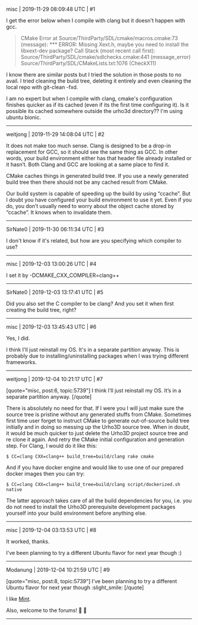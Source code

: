 misc | 2019-11-29 08:09:48 UTC | #1

I get the error below when I compile with clang but it doesn't happen with gcc.

> CMake Error at Source/ThirdParty/SDL/cmake/macros.cmake:73 (message):
>   *** ERROR: Missing Xext.h, maybe you need to install the libxext-dev
>   package?
> Call Stack (most recent call first):
>   Source/ThirdParty/SDL/cmake/sdlchecks.cmake:441 (message_error)
>   Source/ThirdParty/SDL/CMakeLists.txt:1076 (CheckX11)

I know there are similar posts but I tried the solution in those posts to no avail.
I tried cleaning the build tree, deleting it entirely and even cleaning the local repo with git-clean -fxd.

I am no expert but when I compile with clang, cmake's configuration finishes quicker as if its cached (even if its the first time configuring it). Is it possible its cached somewhere outside the urho3d directory?? I'm using ubuntu bionic.

-------------------------

weitjong | 2019-11-29 14:08:04 UTC | #2

It does not make too much sense. Clang is designed to be a drop-in replacement for GCC, so it should see the same thing as GCC. In other words, your build environment either has that header file already installed or it hasn’t. Both Clang and GCC are looking at a same place to find it.

CMake caches things in generated build tree. If you use a newly generated build tree then there should not be any cached result from CMake. 

Our build system is capable of speeding up the build by using “ccache”. But I doubt you have configured your build environment to use it yet.  Even if you do, you don’t usually need to worry about the object cache stored by “ccache”. It knows when to invalidate them.

-------------------------

SirNate0 | 2019-11-30 06:11:34 UTC | #3

I don't know if it's related, but how are you specifying which compiler to use?

-------------------------

misc | 2019-12-03 13:00:26 UTC | #4

I set it by -DCMAKE_CXX_COMPILER=clang++

-------------------------

SirNate0 | 2019-12-03 13:17:41 UTC | #5

Did you also set the C compiler to be clang? And you set it when first creating the build tree, right?

-------------------------

misc | 2019-12-03 13:45:43 UTC | #6

Yes, I did.

I think I'll just reinstall my OS. It's in a separate partition anyway. This is probably due to installing/uninstalling packages when I was trying different frameworks.

-------------------------

weitjong | 2019-12-04 10:21:17 UTC | #7

[quote="misc, post:6, topic:5739"]
I think I’ll just reinstall my OS. It’s in a separate partition anyway.
[/quote]

There is absolutely no need for that. If I were you I will just make sure the source tree is pristine without any generated stuffs from CMake. Sometimes first time user forget to instruct CMake to generate out-of-source build tree initially and in doing so messing up the Urho3D source tree. When in doubt, it would be much quicker to just delete the Urho3D project source tree and re clone it again. And retry the CMake initial configuration and generation step. For Clang, I would do it like this:

```
$ CC=clang CXX=clang++ build_tree=build/clang rake cmake
```

And if you have docker engine and would like to use one of our prepared docker images then you can try:

```
$ CC=clang CXX=clang++ build_tree=build/clang script/dockerized.sh native
```

The latter approach takes care of all the build dependencies for you, i.e. you do not need to install the Urho3D prerequisite development packages yourself into your build environment before anything else.

-------------------------

misc | 2019-12-04 03:13:53 UTC | #8

It worked, thanks.

I've been planning to try a different Ubuntu flavor for next year though :)

-------------------------

Modanung | 2019-12-04 10:21:59 UTC | #9

[quote="misc, post:8, topic:5739"]
I’ve been planning to try a different Ubuntu flavor for next year though :slight_smile:
[/quote]

I like [Mint](https://linuxmint.com/).

Also, welcome to the forums! :confetti_ball: :slightly_smiling_face:

-------------------------


